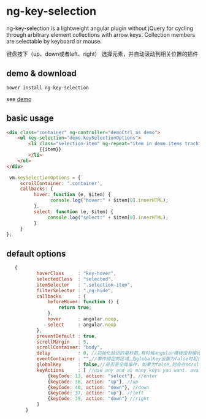 # ng-key-selection
ng-key-selection is a lightweight angular plugin without jQuery for cycling through arbitrary element collections with arrow keys. 
Collection members are selectable by keyboard or mouse.

键盘按下（up、down或者left、right） 选择元素，并自动滚动到相关位置的插件

## demo & download

`bower install ng-key-selection`
          
see [demo](http://why520crazy.github.io/ng-key-selection)
          
## basic usage

```html
<div class="container" ng-controller="demoCtrl as demo">
    <ul key-selection="demo.keySelectionOptions">
        <li class="selection-item" ng-repeat="item in demo.items track by $index">
            {{item}}
        </li>
    </ul>
</div>
```

```js
 vm.keySelectionOptions = {
     scrollContainer: '.container',
     callbacks: {
          hover: function (e, $item) {
                console.log("hover:" + $item[0].innerHTML);
          },
          select: function (e, $item) {
               console.log("select:" + $item[0].innerHTML);
          }
     }
};
```


## default options

```js
   {
           hoverClass     : "key-hover",
           selectedClass  : "selected",
           itemSelector   : ".selection-item",
           filterSelector : ".ng-hide",
           callbacks      : {
               beforeHover: function () {
                   return true;
               },
               hover      : angular.noop,
               select     : angular.noop
           },
           preventDefault : true,
           scrollMargin   : 5,
           scrollContainer: "body",
           delay          : 0, //初始化延迟的毫秒数,有时候angular模板没有编译结束,通过选择器找不到元素
           eventContainer : "",//事件绑定的区域,当globalKey设置为false时起作用,默认为scrollContainer
           globalKey      : false,//是否是全局事件，如果为false,则会在scrollContainer绑定keydown事件，否则会在document上绑定
           keyActions     : [ //use any and as many keys you want. available actions: "select", "up", "down"
               {keyCode: 13, action: "select"}, //enter
               {keyCode: 38, action: "up"}, //up
               {keyCode: 40, action: "down"}, //down
               {keyCode: 37, action: "up"}, //left
               {keyCode: 39, action: "down"} //right
           ]
       }
```

